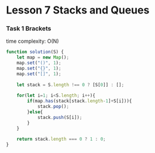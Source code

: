 # Lesson 7 Stacks and Queues

### Task 1 Brackets

time complexity: O(N)
```javascript
function solution(S) {
    let map = new Map();
    map.set("()", 1);
    map.set("{}", 1);
    map.set("[]", 1);
    
    let stack = S.length !== 0 ? [S[0]] : [];
    
    for(let i=1; i<S.length; i++){
        if(map.has(stack[stack.length-1]+S[i])){
            stack.pop();
        }else{
            stack.push(S[i]);
        }
    }
    
    return stack.length === 0 ? 1 : 0;
}
```